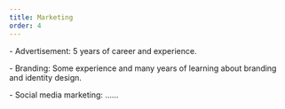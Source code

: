 ```yaml
---
title: Marketing
order: 4
---
```


<p>- Advertisement: 5 years of career and experience.</p>
<p>- Branding: Some experience and many years of learning about branding and identity design.</p>
<p>- Social media marketing: ……</p>